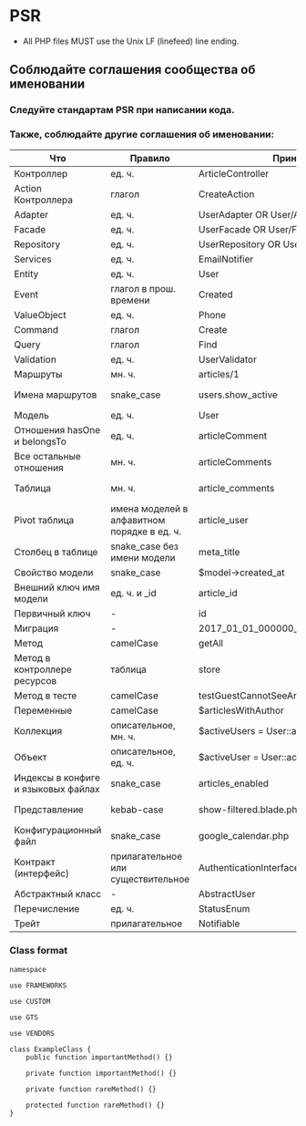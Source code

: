 # PSR

- All PHP files MUST use the Unix LF (linefeed) line ending.

## Соблюдайте соглашения сообщества об именовании

### Следуйте стандартам PSR при написании кода.

### Также, соблюдайте другие cоглашения об именовании:

| Что                                 | Правило                                     | Принято                                 | Не принято                                          |
|-------------------------------------|---------------------------------------------|-----------------------------------------|-----------------------------------------------------|
| Контроллер                          | ед. ч.                                      | ArticleController                       | ~~ArticlesController~~                              |
| Action Контроллера                  | глагол                                      | CreateAction                            | ~~Create, UserAction~~                              |
| Adapter                             | ед. ч.                                      | UserAdapter OR User/Adapter             |                                                     |
| Facade                              | ед. ч.                                      | UserFacade OR User/Facade               |                                                     |
| Repository                          | ед. ч.                                      | UserRepository OR User/Repository       |                                                     |
| Services                            | ед. ч.                                      | EmailNotifier                           |                                                     |
| Entity                              | ед. ч.                                      | User                                    | ~~UserEntity, Users~~                               |
| Event                               | глагол в прош. времени                      | Created                                 | ~~CreateEvent~~                                     |
| ValueObject                         | ед. ч.                                      | Phone                                   |                                                     |
| Command                             | глагол                                      | Create                                  | ~~CreateCommand~~                                   |
| Query                               | глагол                                      | Find                                    |                                                     |
| Validation                          | ед. ч.                                      | UserValidator                           |                                                     |
| Маршруты                            | мн. ч.                                      | articles/1                              | ~~article/1~~                                       |
| Имена маршрутов                     | snake_case                                  | users.show_active                       | ~~users.show-active, show-active-users~~            |
| Модель                              | ед. ч.                                      | User                                    | ~~Users~~                                           |
| Отношения hasOne и belongsTo        | ед. ч.                                      | articleComment                          | ~~articleComments, article_comment~~                |
| Все остальные отношения             | мн. ч.                                      | articleComments                         | ~~articleComment, article_comments~~                |
| Таблица                             | мн. ч.                                      | article_comments                        | ~~article_comment, articleComments~~                |
| Pivot таблица                       | имена моделей в алфавитном порядке в ед. ч. | article_user                            | ~~user_article, articles_users~~                    |
| Столбец в таблице                   | snake_case без имени модели                 | meta_title                              | ~~MetaTitle; article_meta_title~~                   |
| Свойство модели                     | snake_case                                  | $model->created_at                      | ~~$model->createdAt~~                               |
| Внешний ключ имя модели             | ед. ч. и _id                                | article_id                              | ~~ArticleId, id_article, articles_id~~              |
| Первичный ключ                      | -                                           | id                                      | ~~custom_id~~                                       |
| Миграция                            | -                                           | 2017_01_01_000000_create_articles_table | ~~2017_01_01_000000_articles~~                      |
| Метод                               | camelCase                                   | getAll                                  | ~~get_all~~                                         |
| Метод в контроллере ресурсов        | таблица                                     | store                                   | ~~saveArticle~~                                     |
| Метод в тесте                       | camelCase                                   | testGuestCannotSeeArticle               | ~~test_guest_cannot_see_article~~                   |
| Переменные                          | camelCase                                   | $articlesWithAuthor                     | ~~$articles_with_author~~                           |
| Коллекция                           | описательное, мн. ч.                        | $activeUsers = User::active()->get()    | ~~$active, $data~~                                  |
| Объект                              | описательное, ед. ч.                        | $activeUser = User::active()->first()   | ~~$users, $obj~~                                    |
| Индексы в конфиге и языковых файлах | snake_case                                  | articles_enabled                        | ~~ArticlesEnabled; articles-enabled~~               |
| Представление                       | kebab-case                                  | show-filtered.blade.php                 | ~~showFiltered.blade.php, show_filtered.blade.php~~ |
| Конфигурационный файл               | snake_case                                  | google_calendar.php                     | ~~googleCalendar.php, google-calendar.php~~         |
| Контракт (интерфейс)                | прилагательное или существительное          | AuthenticationInterface                 | ~~Authenticatable, IAuthentication~~                |
| Абстрактный класс                   | -                                           | AbstractUser                            | ~~BaseUser, Human~~                                 |
| Перечисление                        | ед. ч.                                      | StatusEnum                              | ~~Statues~~                                         |
| Трейт                               | прилагательное                              | Notifiable                              | ~~NotificationTrait~~                               |

### Class format

```
namespace

use FRAMEWORKS

use CUSTOM

use GTS

use VENDORS

class ExampleClass {
    public function importantMethod() {}
    
    private function importantMethod() {}
    
    private function rareMethod() {}
    
    protected function rareMethod() {}
}
```
